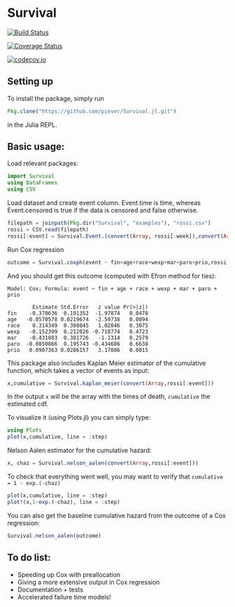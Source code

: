 # Survival

[![Build Status](https://travis-ci.org/piever/Survival.jl.svg?branch=master)](https://travis-ci.org/piever/Survival.jl)

[![Coverage Status](https://coveralls.io/repos/piever/Survival.jl/badge.svg?branch=master&service=github)](https://coveralls.io/github/piever/Survival.jl?branch=master)

[![codecov.io](http://codecov.io/github/piever/Survival.jl/coverage.svg?branch=master)](http://codecov.io/github/piever/Survival.jl?branch=master)

## Setting up
To install the package, simply run
```julia
Pkg.clone("https://github.com/piever/Survival.jl.git")
```
in the Julia REPL.

## Basic usage:
Load relevant packages:

```julia
import Survival
using DataFrames
using CSV
```

Load dataset and create event column. Event.time is time, whereas Event.censored is true if the data is censored and false otherwise.

```julia
filepath = joinpath(Pkg.dir("Survival", "examples"), "rossi.csv")
rossi = CSV.read(filepath)
rossi[:event] = Survival.Event.(convert(Array, rossi[:week]),convert(Array,rossi[:arrest]) .== 0)
```

Run Cox regression
```julia
outcome = Survival.coxph(event ~ fin+age+race+wexp+mar+paro+prio,rossi)
```
And you should get this outcome (computed with Efron method for ties):
```
Model: Cox; Formula: event ~ fin + age + race + wexp + mar + paro + prio

        Estimate Std.Error   z value Pr(>|z|)
fin    -0.378636  0.191352  -1.97874   0.0478
age   -0.0570578 0.0219674  -2.59738   0.0094
race    0.314349  0.308045   1.02046   0.3075
wexp   -0.152399  0.212026 -0.718774   0.4723
mar    -0.431883  0.381726   -1.1314   0.2579
paro  -0.0850866  0.195743 -0.434686   0.6638
prio   0.0907363 0.0286157   3.17086   0.0015
```

This package also includes Kaplan Meier estimator of the cumulative function, which takes a vector of events as input:

```julia
x,cumulative = Survival.kaplan_meier(convert(Array,rossi[:event]))
```
In the output `x` will be the array with the times of death, `cumulative` the estimated cdf.

To visualize it (using Plots.jl) you can simply type:

```julia
using Plots
plot(x,cumulative, line = :step)
```

Nelson Aalen estimator for the cumulative hazard:

```julia
x, chaz = Survival.nelson_aalen(convert(Array,rossi[:event]))
```

To check that everything went well, you may want to verify that `cumulative = 1 - exp.(-chaz)`

```julia
plot(x,cumulative, line = :step)
plot!(x,1-exp.(-chaz), line = :step)
```

You can also get the baseline cumulative hazard from the outcome of a Cox regression:

```julia
Survival.nelson_aalen(outcome)
```

## To do list:
- Speeding up Cox with preallocation
- Giving a more extensive output in Cox regression
- Documentation + tests
- Accelerated failure time models!
